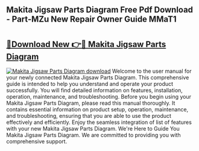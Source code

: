 ## Makita Jigsaw Parts Diagram Free Pdf Download - Part-MZu New Repair Owner Guide MMaT1

# <h2><a href="http://dfkbay7.blite.top/?on=Makita+Jigsaw+Parts+Diagram">🔗Download New 👉🔴 Makita Jigsaw Parts Diagram</a></h2>

[![Makita Jigsaw Parts Diagram download](https://i.imgur.com/lujVjoI.png)](http://dfkbay7.blite.top/?on=Makita+Jigsaw+Parts+Diagram)
Welcome to the user manual for your newly connected Makita Jigsaw Parts Diagram. This comprehensive guide is intended to help you understand and operate your product successfully. You will find detailed information on features, installation, operation, maintenance, and troubleshooting. Before you begin using your Makita Jigsaw Parts Diagram, please read this manual thoroughly. It contains essential information on product setup, operation, maintenance, and troubleshooting, ensuring that you are able to use the product effectively and efficiently. Enjoy the seamless integration of list of features with your new Makita Jigsaw Parts Diagram. We're Here to Guide You Makita Jigsaw Parts Diagram. We are committed to providing you with comprehensive support.
